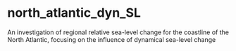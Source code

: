 # north_atlantic_dyn_SL
An investigation of regional relative sea-level change for the coastline of the North Atlantic, focusing on the influence of dynamical sea-level change
